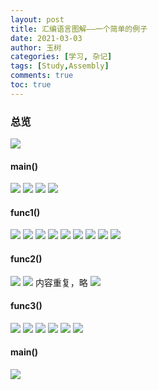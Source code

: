 ```yaml
---
layout: post
title: 汇编语言图解——一个简单的例子
date: 2021-03-03
author: 玉树
categories: [学习, 杂记]
tags: [Study,Assembly]
comments: true
toc: true
---
```


### 总览
![](https://s2.loli.net/2022/07/22/DjJPNhcktgT1Yy5.png)

#### main()
![](https://s2.loli.net/2022/07/22/wFr5EBimSMsNApa.png)
![](https://s2.loli.net/2022/07/22/UNzMDfXH3Tdoauy.png)
![](https://s2.loli.net/2022/07/22/l4N7ym6cRzLPCxh.png)
![](https://s2.loli.net/2022/07/22/m4cl3pHNWZkFqVd.png)

#### func1()
![](https://s2.loli.net/2022/07/22/DvkgzINfEw24OLh.png)
![](https://s2.loli.net/2022/07/22/NZB6Ciy7UvKdmrR.png)
![](https://s2.loli.net/2022/07/22/8NC2vPedljXS736.png)
![](https://s2.loli.net/2022/07/22/1eYA25O4Vq6EusB.png)
![](https://s2.loli.net/2022/07/22/ij2IVOz8K6eX1FH.png)
![](https://s2.loli.net/2022/07/22/NufUeKx3WnpFR8E.png)
![](https://s2.loli.net/2022/07/22/SFOQ6mLx7ZtUeB9.png)
![](https://s2.loli.net/2022/07/22/CRF16fOhBrPkWKo.png)
![](https://s2.loli.net/2022/07/22/mATyiS89BNRDvfE.png)

#### func2()
![](https://s2.loli.net/2022/07/22/kEAMXWpGy2NRVqo.png)
![](https://s2.loli.net/2022/07/22/rQScH87jqOARefi.png)
内容重复，略
![](https://s2.loli.net/2022/07/22/hFfW4MnXAsVoHpI.png)

#### func3()
![](https://s2.loli.net/2022/07/22/d8CFBsgSjvEo6VX.png)
![](https://s2.loli.net/2022/07/22/86UIOgs2Tk1bi5r.png)
![](https://s2.loli.net/2022/07/22/pEMvL1RZPYiseIn.png)
![](https://s2.loli.net/2022/07/22/eRwX2GD4JTis73S.png)
![](https://s2.loli.net/2022/07/22/AuI9ZqaOPoCUgi6.png)
![](https://s2.loli.net/2022/07/22/mYFpo26QPIvaNkt.png)
#### main()
![](https://s2.loli.net/2022/07/22/hm5YNcR2qtD3IFL.png)
